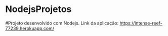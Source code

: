 # NodejsProjetos
#Projeto desenvolvido com Nodejs.
Link da aplicação: https://intense-reef-77239.herokuapp.com/
